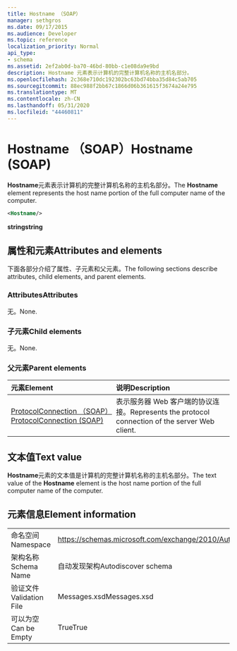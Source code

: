 ```yaml
---
title: Hostname （SOAP）
manager: sethgros
ms.date: 09/17/2015
ms.audience: Developer
ms.topic: reference
localization_priority: Normal
api_type:
- schema
ms.assetid: 2ef2ab0d-ba70-46bd-80bb-c1e08da9e9bd
description: Hostname 元素表示计算机的完整计算机名称的主机名部分。
ms.openlocfilehash: 2c368e710dc192302bc63bd74bba35d84c5ab705
ms.sourcegitcommit: 88ec988f2bb67c1866d06b361615f3674a24e795
ms.translationtype: MT
ms.contentlocale: zh-CN
ms.lasthandoff: 05/31/2020
ms.locfileid: "44460811"
---
```

# <a name="hostname-soap"></a><span data-ttu-id="d519b-103">Hostname （SOAP）</span><span class="sxs-lookup"><span data-stu-id="d519b-103">Hostname (SOAP)</span></span>

<span data-ttu-id="d519b-104">**Hostname**元素表示计算机的完整计算机名称的主机名部分。</span><span class="sxs-lookup"><span data-stu-id="d519b-104">The **Hostname** element represents the host name portion of the full computer name of the computer.</span></span> 
  
```XML
<Hostname/>
```

 <span data-ttu-id="d519b-105">**string**</span><span class="sxs-lookup"><span data-stu-id="d519b-105">**string**</span></span>
## <a name="attributes-and-elements"></a><span data-ttu-id="d519b-106">属性和元素</span><span class="sxs-lookup"><span data-stu-id="d519b-106">Attributes and elements</span></span>

<span data-ttu-id="d519b-107">下面各部分介绍了属性、子元素和父元素。</span><span class="sxs-lookup"><span data-stu-id="d519b-107">The following sections describe attributes, child elements, and parent elements.</span></span>
  
### <a name="attributes"></a><span data-ttu-id="d519b-108">Attributes</span><span class="sxs-lookup"><span data-stu-id="d519b-108">Attributes</span></span>

<span data-ttu-id="d519b-109">无。</span><span class="sxs-lookup"><span data-stu-id="d519b-109">None.</span></span>
  
### <a name="child-elements"></a><span data-ttu-id="d519b-110">子元素</span><span class="sxs-lookup"><span data-stu-id="d519b-110">Child elements</span></span>

<span data-ttu-id="d519b-111">无。</span><span class="sxs-lookup"><span data-stu-id="d519b-111">None.</span></span>
  
### <a name="parent-elements"></a><span data-ttu-id="d519b-112">父元素</span><span class="sxs-lookup"><span data-stu-id="d519b-112">Parent elements</span></span>

|<span data-ttu-id="d519b-113">**元素**</span><span class="sxs-lookup"><span data-stu-id="d519b-113">**Element**</span></span>|<span data-ttu-id="d519b-114">**说明**</span><span class="sxs-lookup"><span data-stu-id="d519b-114">**Description**</span></span>|
|:-----|:-----|
|[<span data-ttu-id="d519b-115">ProtocolConnection （SOAP）</span><span class="sxs-lookup"><span data-stu-id="d519b-115">ProtocolConnection (SOAP)</span></span>](protocolconnection-soap.md) <br/> |<span data-ttu-id="d519b-116">表示服务器 Web 客户端的协议连接。</span><span class="sxs-lookup"><span data-stu-id="d519b-116">Represents the protocol connection of the server Web client.</span></span>  <br/> |
   
## <a name="text-value"></a><span data-ttu-id="d519b-117">文本值</span><span class="sxs-lookup"><span data-stu-id="d519b-117">Text value</span></span>

<span data-ttu-id="d519b-118">**Hostname**元素的文本值是计算机的完整计算机名称的主机名部分。</span><span class="sxs-lookup"><span data-stu-id="d519b-118">The text value of the **Hostname** element is the host name portion of the full computer name of the computer.</span></span> 
  
## <a name="element-information"></a><span data-ttu-id="d519b-119">元素信息</span><span class="sxs-lookup"><span data-stu-id="d519b-119">Element information</span></span>

|||
|:-----|:-----|
|<span data-ttu-id="d519b-120">命名空间</span><span class="sxs-lookup"><span data-stu-id="d519b-120">Namespace</span></span>  <br/> |https://schemas.microsoft.com/exchange/2010/Autodiscover  <br/> |
|<span data-ttu-id="d519b-121">架构名称</span><span class="sxs-lookup"><span data-stu-id="d519b-121">Schema Name</span></span>  <br/> |<span data-ttu-id="d519b-122">自动发现架构</span><span class="sxs-lookup"><span data-stu-id="d519b-122">Autodiscover schema</span></span>  <br/> |
|<span data-ttu-id="d519b-123">验证文件</span><span class="sxs-lookup"><span data-stu-id="d519b-123">Validation File</span></span>  <br/> |<span data-ttu-id="d519b-124">Messages.xsd</span><span class="sxs-lookup"><span data-stu-id="d519b-124">Messages.xsd</span></span>  <br/> |
|<span data-ttu-id="d519b-125">可以为空</span><span class="sxs-lookup"><span data-stu-id="d519b-125">Can be Empty</span></span>  <br/> |<span data-ttu-id="d519b-126">True</span><span class="sxs-lookup"><span data-stu-id="d519b-126">True</span></span>  <br/> |
   

